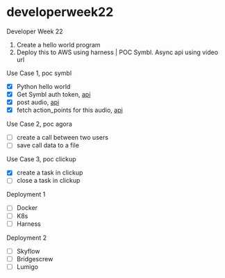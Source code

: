 # developerweek22
Developer Week 22


1. Create a hello world program
2. Deploy this to AWS using harness   |  POC Symbl. Async api using video url


Use Case 1, poc symbl
- [x] Python hello world
- [x] Get Symbl auth token, [api](https://www.postman.com/symbldotai/workspace/symbl-ai/request/13497402-2c37215c-b1ee-4a68-9ef8-abc46e6cc023)
- [x] post audio, [api](https://www.postman.com/symbldotai/workspace/symbl-ai/request/13497402-35bc1b23-bf46-4ff0-a685-0ad84a295045)
- [x] fetch action_points for this audio, [api](https://www.postman.com/symbldotai/workspace/symbl-ai/request/13497402-3c450685-44c7-441c-8063-cad450e0df41)

Use Case 2, poc agora
- [ ] create a call between two users
- [ ] save call data to a file

Use Case 3, poc clickup
- [x] create a task in clickup
- [ ] close a task in clickup

Deployment 1 
- [ ] Docker
- [ ] K8s
- [ ] Harness

Deployment 2
- [ ] Skyflow
- [ ] Bridgescrew
- [ ] Lumigo